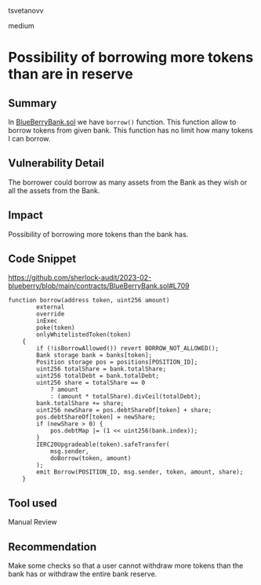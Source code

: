 tsvetanovv

medium

# Possibility of borrowing more tokens than are in reserve

## Summary
In [BlueBerryBank.sol](https://github.com/sherlock-audit/2023-02-blueberry/blob/main/contracts/BlueBerryBank.sol#L709) we have `borrow()` function. This function allow to borrow tokens from given bank. This function has no limit how many tokens I can borrow.

## Vulnerability Detail
Тhe borrower could borrow as many assets from the Bank as they wish or all the assets from the Bank.

## Impact
Possibility of borrowing more tokens than the bank has.

## Code Snippet
https://github.com/sherlock-audit/2023-02-blueberry/blob/main/contracts/BlueBerryBank.sol#L709
```solidity
function borrow(address token, uint256 amount)
        external
        override
        inExec
        poke(token)
        onlyWhitelistedToken(token)
    {
        if (!isBorrowAllowed()) revert BORROW_NOT_ALLOWED();
        Bank storage bank = banks[token];
        Position storage pos = positions[POSITION_ID];
        uint256 totalShare = bank.totalShare;
        uint256 totalDebt = bank.totalDebt;
        uint256 share = totalShare == 0
            ? amount
            : (amount * totalShare).divCeil(totalDebt);
        bank.totalShare += share;
        uint256 newShare = pos.debtShareOf[token] + share;
        pos.debtShareOf[token] = newShare;
        if (newShare > 0) {
            pos.debtMap |= (1 << uint256(bank.index));
        }
        IERC20Upgradeable(token).safeTransfer(
            msg.sender,
            doBorrow(token, amount)
        );
        emit Borrow(POSITION_ID, msg.sender, token, amount, share);
    }
```

## Tool used

Manual Review

## Recommendation

Make some checks so that a user cannot withdraw more tokens than the bank has or withdraw the entire bank reserve.